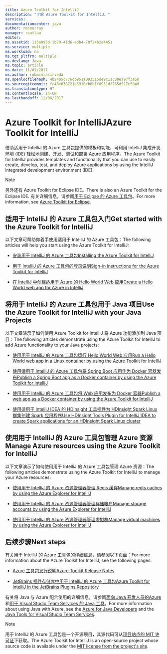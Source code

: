 ```yaml
---
title: Azure Toolkit for IntelliJ
description: "了解 Azure Toolkit for IntelliJ。"
services: 
documentationcenter: java
author: rmcmurray
manager: routlaw
editor: 
ms.assetid: 115a095d-1b70-41d6-adb4-78f24b2a4451
ms.service: multiple
ms.workload: na
ms.tgt_pltfrm: multiple
ms.devlang: Java
ms.topic: article
ms.date: 11/01/2017
ms.author: robmcm;asirveda
ms.openlocfilehash: 4b24b5c776cb951a093515de9c11c30ea97f3a50
ms.sourcegitcommit: fc48e038721e6910cb8b1f8951df765d517e504d
ms.translationtype: HT
ms.contentlocale: zh-CN
ms.lasthandoff: 12/06/2017
---
```

# <a name="azure-toolkit-for-intellij"></a><span data-ttu-id="d847e-103">Azure Toolkit for IntelliJ</span><span class="sxs-lookup"><span data-stu-id="d847e-103">Azure Toolkit for IntelliJ</span></span>
<span data-ttu-id="d847e-104">借助适用于 IntelliJ 的 Azure 工具包提供的模板和功能，可利用 IntelliJ 集成开发环境 (IDE) 轻松地创建、开发、测试和部署 Azure 应用程序。</span><span class="sxs-lookup"><span data-stu-id="d847e-104">The Azure Toolkit for IntelliJ provides templates and functionality that you can use to easily create, develop, test, and deploy Azure applications by using the IntelliJ integrated development environment (IDE).</span></span>

> [!NOTE]
> 
> <span data-ttu-id="d847e-105">另外还有 Azure Toolkit for Eclipse IDE。</span><span class="sxs-lookup"><span data-stu-id="d847e-105">There is also an Azure Toolkit for the Eclipse IDE.</span></span> <span data-ttu-id="d847e-106">有关详细信息，请参阅[用于 Eclipse 的 Azure 工具包](../eclipse/azure-toolkit-for-eclipse.md)。</span><span class="sxs-lookup"><span data-stu-id="d847e-106">For more information, see [Azure Toolkit for Eclipse](../eclipse/azure-toolkit-for-eclipse.md).</span></span>
> 

## <a name="get-started-with-the-azure-toolkit-for-intellij"></a><span data-ttu-id="d847e-107">适用于 IntelliJ 的 Azure 工具包入门</span><span class="sxs-lookup"><span data-stu-id="d847e-107">Get started with the Azure Toolkit for IntelliJ</span></span>
<span data-ttu-id="d847e-108">以下文章可帮助你着手使用适用于 IntelliJ 的 Azure 工具包：</span><span class="sxs-lookup"><span data-stu-id="d847e-108">The following articles will help you start using the Azure Toolkit for IntelliJ:</span></span>

* [<span data-ttu-id="d847e-109">安装用于 IntelliJ 的 Azure 工具包</span><span class="sxs-lookup"><span data-stu-id="d847e-109">Installing the Azure Toolkit for IntelliJ</span></span>](azure-toolkit-for-intellij-installation.md)

* [<span data-ttu-id="d847e-110">用于 IntelliJ 的 Azure 工具包的登录说明</span><span class="sxs-lookup"><span data-stu-id="d847e-110">Sign-in instructions for the Azure Toolkit for IntelliJ</span></span>](azure-toolkit-for-intellij-sign-in-instructions.md)

* [<span data-ttu-id="d847e-111">在 IntelliJ 中创建适用于 Azure 的 Hello World Web 应用</span><span class="sxs-lookup"><span data-stu-id="d847e-111">Create a Hello World web app for Azure in IntelliJ</span></span>](azure-toolkit-for-intellij-create-hello-world-web-app.md)

## <a name="use-the-azure-toolkit-for-intellij-with-your-java-projects"></a><span data-ttu-id="d847e-112">将用于 IntelliJ 的 Azure 工具包用于 Java 项目</span><span class="sxs-lookup"><span data-stu-id="d847e-112">Use the Azure Toolkit for IntelliJ with your Java Projects</span></span>
<span data-ttu-id="d847e-113">以下文章演示了如何使用 Azure Toolkit for IntelliJ 将 Azure 功能添加到 Java 项目：</span><span class="sxs-lookup"><span data-stu-id="d847e-113">The following articles demonstrate using the Azure Toolkit for IntelliJ to add Azure functionality to your Java projects:</span></span>

* [<span data-ttu-id="d847e-114">使用用于 IntelliJ 的 Azure 工具包运行 Hello World Web 应用</span><span class="sxs-lookup"><span data-stu-id="d847e-114">Run a Hello World web app in a Linux container by using the Azure Toolkit for IntelliJ</span></span>](azure-toolkit-for-intellij-hello-world-web-app-linux.md)

* [<span data-ttu-id="d847e-115">使用适用于 IntelliJ 的 Azure 工具包将 Spring Boot 应用作为 Docker 容器发布</span><span class="sxs-lookup"><span data-stu-id="d847e-115">Publish a Spring Boot app as a Docker container by using the Azure Toolkit for IntelliJ</span></span>](azure-toolkit-for-intellij-publish-spring-boot-docker-app.md)

* [<span data-ttu-id="d847e-116">使用用于 IntelliJ 的 Azure 工具包将 Web 应用发布为 Docker 容器</span><span class="sxs-lookup"><span data-stu-id="d847e-116">Publish a web app as a Docker container by using the Azure Toolkit for IntelliJ</span></span>](azure-toolkit-for-intellij-publish-as-docker-container.md)

* [<span data-ttu-id="d847e-117">使用适用于 IntelliJ IDEA 的 HDInsight 工具插件为 HDInsight Spark Linux 群集创建 Spark 应用程序</span><span class="sxs-lookup"><span data-stu-id="d847e-117">Use HDInsight Tools Plugin for IntelliJ IDEA to create Spark applications for an HDInsight Spark Linux cluster</span></span>](/azure/hdinsight/hdinsight-apache-spark-intellij-tool-plugin)

## <a name="manage-azure-resources-using-the-azure-toolkit-for-intellij"></a><span data-ttu-id="d847e-118">使用用于 IntelliJ 的 Azure 工具包管理 Azure 资源</span><span class="sxs-lookup"><span data-stu-id="d847e-118">Manage Azure resources using the Azure Toolkit for IntelliJ</span></span>
<span data-ttu-id="d847e-119">以下文章演示了如何使用用于 IntelliJ 的 Azure 工具包管理 Azure 资源：</span><span class="sxs-lookup"><span data-stu-id="d847e-119">The following articles demonstrate using the Azure Toolkit for IntelliJ to manage your Azure resources:</span></span>

* [<span data-ttu-id="d847e-120">使用用于 IntelliJ 的 Azure 资源管理器管理 Redis 缓存</span><span class="sxs-lookup"><span data-stu-id="d847e-120">Manage redis caches by using the Azure Explorer for IntelliJ</span></span>](azure-toolkit-for-intellij-managing-redis-caches-using-azure-explorer.md)

* [<span data-ttu-id="d847e-121">使用用于 IntelliJ 的 Azure 资源管理器管理存储帐户</span><span class="sxs-lookup"><span data-stu-id="d847e-121">Manage storage accounts by using the Azure Explorer for IntelliJ</span></span>](azure-toolkit-for-intellij-managing-virtual-machines-using-azure-explorer.md)

* [<span data-ttu-id="d847e-122">使用用于 IntelliJ 的 Azure 资源管理器管理虚拟机</span><span class="sxs-lookup"><span data-stu-id="d847e-122">Manage virtual machines by using the Azure Explorer for IntelliJ</span></span>](azure-toolkit-for-intellij-managing-storage-accounts-using-azure-explorer.md)

## <a name="next-steps"></a><span data-ttu-id="d847e-123">后续步骤</span><span class="sxs-lookup"><span data-stu-id="d847e-123">Next steps</span></span>

<span data-ttu-id="d847e-124">有关用于 IntelliJ 的 Azure 工具包的详细信息，请参阅以下页面：</span><span class="sxs-lookup"><span data-stu-id="d847e-124">For more information about the Azure Toolkit for IntelliJ, see the following pages:</span></span>

* [<span data-ttu-id="d847e-125">Azure 工具包发行说明</span><span class="sxs-lookup"><span data-stu-id="d847e-125">Azure Toolkit Release Notes</span></span>](https://github.com/Microsoft/azure-tools-for-java/releases)

* [<span data-ttu-id="d847e-126">JetBrains 插件存储库中用于 IntelliJ 的 Azure 工具包</span><span class="sxs-lookup"><span data-stu-id="d847e-126">Azure Toolkit for IntelliJ in the JetBrains Plugins Repository</span></span>](https://plugins.jetbrains.com/plugin/8053-azure-toolkit-for-intellij)

<span data-ttu-id="d847e-127">有关将 Java 与 Azure 配合使用的详细信息，请参阅[面向 Java 开发人员的Azure](https://docs.microsoft.com/java/azure/) 和[用于 Visual Studio Team Services 的 Java 工具](https://java.visualstudio.com/)。</span><span class="sxs-lookup"><span data-stu-id="d847e-127">For more information about using Java with Azure, see the [Azure for Java Developers](https://docs.microsoft.com/java/azure/) and the [Java Tools for Visual Studio Team Services](https://java.visualstudio.com/).</span></span>

> [!NOTE]
> 
> <span data-ttu-id="d847e-128">用于 IntelliJ 的 Azure 工具包是一个开源项目，其源代码可从[项目站点的 MIT 许可证](https://github.com/microsoft/azure-tools-for-java)下获取。</span><span class="sxs-lookup"><span data-stu-id="d847e-128">The Azure Toolkit for IntelliJ is an open-source project whose source code is available under the [MIT license from the project's site](https://github.com/microsoft/azure-tools-for-java).</span></span>
> 

<!-- [!INCLUDE [azure-toolkit-for-intellij-additional-resources](../includes/azure-toolkit-for-intellij-additional-resources.md)] -->

<!-- URL List -->

[Azure for Java Developers]: https://docs.microsoft.com/java/azure/
[Java Tools for Visual Studio Team Services]: https://java.visualstudio.com/

<!-- Temporarily Deprecated URLs -->

<!-- [Debug a Java Web App on Azure in IntelliJ]: ./app-service-web/app-service-web-debug-java-web-app-in-intellij.md -->

